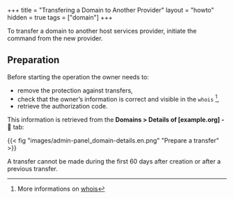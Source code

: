 +++
title = "Transfering a Domain to Another Provider"
layout = "howto"
hidden = true
tags = ["domain"]
+++

To transfer a domain to another host services provider, initiate the command from the new provider.

## Preparation

Before starting the operation the owner needs to:
  - remove the protection against transfers,
  - check that the owner’s information is correct and visible in the `whois` [^1],
  - retrieve the authorization code.

This information is retrieved from the **Domains > Details of [example.org] - 🔎** tab:

{{< fig "images/admin-panel_domain-details.en.png" "Prepare a transfer" >}}

A transfer cannot be made during the first 60 days after creation or after a previous transfer.

[^1]: More informations on [whois](https://en.wikipedia.org/wiki/Whois)
